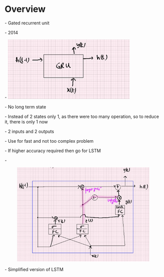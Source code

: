 # Overview

\-        Gated recurrent unit

\-        2014

\-        ![](<../.gitbook/assets/image (2) (1) (1).png>)

\-        No long term state

\-        Instead of 2 states only 1, as there were too many operation, so to reduce it, there is only 1 now

\-        2 inputs and 2 outputs

\-        Use for fast and not too complex problem

\-        If higher accuracy required then go for LSTM

\-       &#x20;

<figure><img src="../.gitbook/assets/image (3) (1).png" alt=""><figcaption></figcaption></figure>

\-        Simplified version of LSTM
